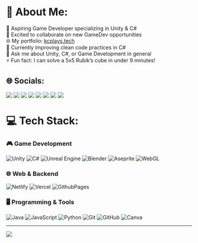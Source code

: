 # 💫 About Me:
🔭 Aspiring Game Developer specializing in Unity & C# <br>
👯 Excited to collaborate on new GameDev opportunities <br>
🌐 My portfolio: <a href="https://kcplays.tech" target="_blank" rel="noopener noreferrer">kcplays.tech</a> <br>
🌱 Currently improving clean code practices in C# <br>
💬 Ask me about Unity, C#, or Game Development in general <br>
⚡ Fun fact: I can solve a 5x5 Rubik’s cube in under 9 minutes!


## 🌐 Socials:
<a href="https://kcplays.tech" target="_blank" rel="noopener noreferrer"><img src="https://img.shields.io/badge/Portfolio-%23000000.svg?logo=firefox&logoColor=white"></a> 
<a href="https://discord.gg/Yaa2XAQFGQ" target="_blank" rel="noopener noreferrer"><img src="https://img.shields.io/badge/Discord-%237289DA.svg?logo=discord&logoColor=white"></a> 
<a href="https://instagram.com/cranekyle03" target="_blank" rel="noopener noreferrer"><img src="https://img.shields.io/badge/Instagram-%23E4405F.svg?logo=Instagram&logoColor=white"></a> 
<a href="https://linkedin.com/in/rohan-kumar-2a9847252" target="_blank" rel="noopener noreferrer"><img src="https://img.shields.io/badge/LinkedIn-%230077B5.svg?logo=linkedin&logoColor=white"></a> 
<a href="https://reddit.com/user/Kylecrane03" target="_blank" rel="noopener noreferrer"><img src="https://img.shields.io/badge/Reddit-%23FF4500.svg?logo=Reddit&logoColor=white"></a> 
<a href="https://stackoverflow.com/users/23924642" target="_blank" rel="noopener noreferrer"><img src="https://img.shields.io/badge/-Stackoverflow-FE7A16?logo=stack-overflow&logoColor=white"></a> 
<a href="https://x.com/cranekyle03" target="_blank" rel="noopener noreferrer"><img src="https://img.shields.io/badge/X-black.svg?logo=X&logoColor=white"></a> 
<a href="https://youtube.com/@UCKMwrpuuHmJ3lZgawxJSDUg" target="_blank" rel="noopener noreferrer"><img src="https://img.shields.io/badge/YouTube-%23FF0000.svg?logo=YouTube&logoColor=white"></a> 


# 💻 Tech Stack:

### 🎮 Game Development
![Unity](https://img.shields.io/badge/Unity-%23000000.svg?style=plastic&logo=unity&logoColor=white) 
![C#](https://img.shields.io/badge/c%23-%23239120.svg?style=plastic&logo=csharp&logoColor=white) 
![Unreal Engine](https://img.shields.io/badge/Unreal%20Engine-%23313131.svg?style=plastic&logo=unrealengine&logoColor=white) 
![Blender](https://img.shields.io/badge/blender-%23F5792A.svg?style=plastic&logo=blender&logoColor=white) 
![Aseprite](https://img.shields.io/badge/Aseprite-FFFFFF?style=plastic&logo=Aseprite&logoColor=#7D929E) 
![WebGL](https://img.shields.io/badge/WebGL-990000?logo=webgl&logoColor=white&style=plastic) 

### 🌐 Web & Backend
![Netlify](https://img.shields.io/badge/netlify-%23000000.svg?style=plastic&logo=netlify&logoColor=#00C7B7) 
![Vercel](https://img.shields.io/badge/vercel-%23000000.svg?style=plastic&logo=vercel&logoColor=white) 
![GithubPages](https://img.shields.io/badge/github%20pages-121013?style=plastic&logo=github&logoColor=white) 

### 🖥️ Programming & Tools
![Java](https://img.shields.io/badge/java-%23ED8B00.svg?style=plastic&logo=openjdk&logoColor=white) 
![JavaScript](https://img.shields.io/badge/javascript-%23323330.svg?style=plastic&logo=javascript&logoColor=%23F7DF1E) 
![Python](https://img.shields.io/badge/python-3670A0?style=plastic&logo=python&logoColor=ffdd54) 
![Git](https://img.shields.io/badge/git-%23F05033.svg?style=plastic&logo=git&logoColor=white) 
![GitHub](https://img.shields.io/badge/github-%23121011.svg?style=plastic&logo=github&logoColor=white) 
![Canva](https://img.shields.io/badge/Canva-%2300C4CC.svg?style=plastic&logo=Canva&logoColor=white)

---
<a href="https://visitcount.itsvg.in" target="_blank" rel="noopener noreferrer"><img src="https://visitcount.itsvg.in/api?id=rohan37kumar&icon=5&color=2"></a>
